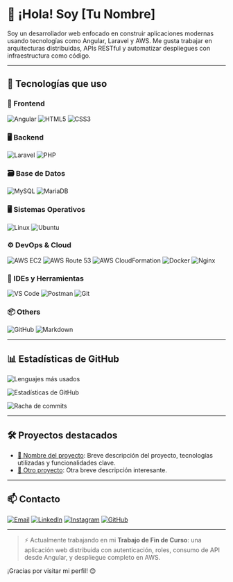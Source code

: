 # 👋 ¡Hola! Soy [Tu Nombre]

Soy un desarrollador web enfocado en construir aplicaciones modernas usando tecnologías como Angular, Laravel y AWS. Me gusta trabajar en arquitecturas distribuidas, APIs RESTful y automatizar despliegues con infraestructura como código.

---

## 🧠 Tecnologías que uso

### 🎨 Frontend
![Angular](https://img.shields.io/badge/Angular-DD0031?style=for-the-badge&logo=angular&logoColor=white)
![HTML5](https://img.shields.io/badge/HTML5-E34F26?style=for-the-badge&logo=html5&logoColor=white)
![CSS3](https://img.shields.io/badge/CSS3-1572B6?style=for-the-badge&logo=css3&logoColor=white)

### 🖥️ Backend
![Laravel](https://img.shields.io/badge/Laravel-FF2D20?style=for-the-badge&logo=laravel&logoColor=white)
![PHP](https://img.shields.io/badge/PHP-777BB4?style=for-the-badge&logo=php&logoColor=white)

### 🗃️ Base de Datos
![MySQL](https://img.shields.io/badge/MySQL-4479A1?style=for-the-badge&logo=mysql&logoColor=white)
![MariaDB](https://img.shields.io/badge/MariaDB-003545?style=for-the-badge&logo=mariadb&logoColor=white)

### 🖥️ Sistemas Operativos
![Linux](https://img.shields.io/badge/Linux-FCC624?style=for-the-badge&logo=linux&logoColor=black)
![Ubuntu](https://img.shields.io/badge/Ubuntu-E95420?style=for-the-badge&logo=ubuntu&logoColor=white)

### ⚙️ DevOps & Cloud
![AWS EC2](https://img.shields.io/badge/AWS%20EC2-FF9900?style=for-the-badge&logo=amazon-ec2&logoColor=white)
![AWS Route 53](https://img.shields.io/badge/AWS%20Route%2053-232F3E?style=for-the-badge&logo=amazon-route-53&logoColor=white)
![AWS CloudFormation](https://img.shields.io/badge/AWS%20CloudFormation-5C9E31?style=for-the-badge&logo=aws-cloudformation&logoColor=white)
![Docker](https://img.shields.io/badge/Docker-2496ED?style=for-the-badge&logo=docker&logoColor=white)
![Nginx](https://img.shields.io/badge/Nginx-009639?style=for-the-badge&logo=nginx&logoColor=white)

### 🧰 IDEs y Herramientas
![VS Code](https://img.shields.io/badge/VS%20Code-007ACC?style=for-the-badge&logo=visual-studio-code&logoColor=white)
![Postman](https://img.shields.io/badge/Postman-FF6C37?style=for-the-badge&logo=postman&logoColor=white)
![Git](https://img.shields.io/badge/Git-F05032?style=for-the-badge&logo=git&logoColor=white)

### 📦 Others
![GitHub](https://img.shields.io/badge/GitHub-181717?style=for-the-badge&logo=github&logoColor=white)
![Markdown](https://img.shields.io/badge/Markdown-000000?style=for-the-badge&logo=markdown&logoColor=white)

---

## 📊 Estadísticas de GitHub

![Lenguajes más usados](https://github-readme-stats.vercel.app/api/top-langs/?username=FranciscoJavierCabelloRueda&layout=compact&hide_border=true&langs_count=8)

![Estadísticas de GitHub](https://github-readme-stats.vercel.app/api?username=FranciscoJavierCabelloRueda&show_icons=true&hide_border=true&count_private=true&include_all_commits=true&theme=default)

![Racha de commits](https://github-readme-streak-stats.herokuapp.com/?user=FranciscoJavierCabelloRueda&hide_border=true&theme=default)

---

## 🛠️ Proyectos destacados

- [🔗 Nombre del proyecto](https://github.com/FranciscoJavierCabelloRueda/nombre-del-repo): Breve descripción del proyecto, tecnologías utilizadas y funcionalidades clave.
- [🔗 Otro proyecto](https://github.com/FranciscoJavierCabelloRueda/otro-repo): Otra breve descripción interesante.

---

## 📫 Contacto

[![Email](https://img.shields.io/badge/Email-D14836?style=for-the-badge&logo=gmail&logoColor=white)](mailto:tuemail@ejemplo.com)
[![LinkedIn](https://img.shields.io/badge/LinkedIn-0077B5?style=for-the-badge&logo=linkedin&logoColor=white)](https://linkedin.com/in/tuusuario)
[![Instagram](https://img.shields.io/badge/Instagram-E4405F?style=for-the-badge&logo=instagram&logoColor=white)](https://instagram.com/tuusuario)
[![GitHub](https://img.shields.io/badge/GitHub-181717?style=for-the-badge&logo=github&logoColor=white)](https://github.com/FranciscoJavierCabelloRueda)

---

> ⚡ Actualmente trabajando en mi **Trabajo de Fin de Curso**: una aplicación web distribuida con autenticación, roles, consumo de API desde Angular, y despliegue completo en AWS.

¡Gracias por visitar mi perfil! 😊
